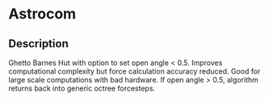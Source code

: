 # Astrocom

## Description
Ghetto Barnes Hut with option to set open angle < 0.5. Improves computational complexity but force calculation accuracy reduced. Good for large scale computations with bad hardware. If open angle > 0.5, algorithm returns back into generic octree forcesteps. 
